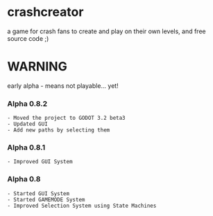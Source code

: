 # crashcreator
a game for crash fans to create and play on their own levels, and free source code ;)

# WARNING
early alpha - means not playable... yet!

### Alpha 0.8.2
    - Moved the project to GODOT 3.2 beta3
    - Updated GUI
    - Add new paths by selecting them
### Alpha 0.8.1
    - Improved GUI System

### Alpha 0.8
    - Started GUI System
    - Started GAMEMODE System
    - Improved Selection System using State Machines
